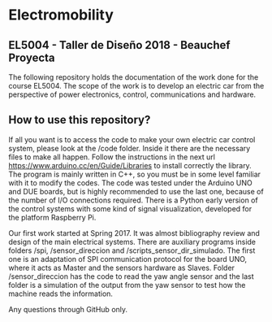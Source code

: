 # Electromobility

## EL5004 - Taller de Diseño 2018 - Beauchef Proyecta

The following repository holds the documentation of the work done for the course EL5004. The scope of the work is to develop an electric car from the perspective of power electronics, control, communications and hardware.

## How to use this repository?

If all you want is to access the code to make your own electric car control system, please look at the /code folder. Inside it there are the necessary files to make all happen. Follow the instructions in the next url https://www.arduino.cc/en/Guide/Libraries to install correctly the library. The program is mainly written in C++, so you must be in some level familiar with it to modify the codes. The code was tested under the Arduino UNO and DUE boards, but is highly recommended to use the last one, because of the number of I/O connections required. There is a Python early version of the control systems with some kind of signal visualization, developed for the platform Raspberry Pi.

Our first work started at Spring 2017. It was almost bibliography review and design of the main electrical systems. There are auxiliary programs inside folders /spi, /sensor_direccion and /scripts_sensor_dir_simulado. The first one is an adaptation of SPI communication protocol for the board UNO, where it acts as Master and the sensors hardware as Slaves. Folder /sensor_direccion has the code to read the yaw angle sensor and the last folder is a simulation of the output from the yaw sensor to test how the machine reads the information.

Any questions through GitHub only. 
